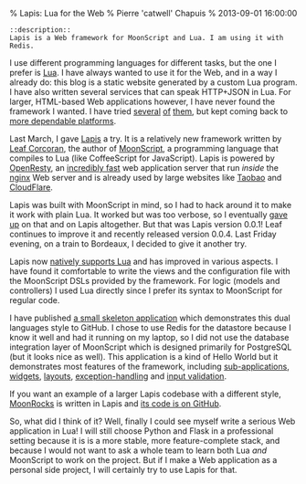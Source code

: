 % Lapis: Lua for the Web
% Pierre 'catwell' Chapuis
% 2013-09-01 16:00:00

<!--@
  updated = "2013-09-01 16:00:00"
-->

    ::description::
    Lapis is a Web framework for MoonScript and Lua. I am using it with Redis.

I use different programming languages for different tasks, but the one I prefer is [Lua](http://www.lua.org/). I have always wanted to use it for the Web, and in a way I already do: this blog is a static website generated by a custom Lua program. I have also written several services that can speak HTTP+JSON in Lua. For larger, HTML-based Web applications however, I have never found the framework I wanted. I have tried [several](http://www.keplerproject.org/en/Orbit) [of](https://github.com/zedshaw/Tir) [them](https://github.com/nrk/mercury), but kept coming back to [more dependable platforms](http://flask.pocoo.org/).

Last March, I gave [Lapis](http://leafo.net/lapis/) a try. It is a relatively new framework written by [Leaf Corcoran](http://leafo.net/), the author of [MoonScript](http://moonscript.org/), a programming language that compiles to Lua (like CoffeeScript for JavaScript). Lapis is powered by [OpenResty](http://openresty.org/), an [incredibly fast](http://www.techempower.com/benchmarks/) web application server that run *inside* the [nginx](http://nginx.org/) Web server and is already used by large websites like [Taobao](http://en.wikipedia.org/wiki/Taobao) and [CloudFlare](https://www.cloudflare.com/).

Lapis was built with MoonScript in mind, so I had to hack around it to make it work with plain Lua. It worked but was too verbose, so I eventually [gave up](https://github.com/catwell/fun-with-lapis/commit/42af204c6974f124c2b4856102e260d8ad7baca6) on that and on Lapis altogether. But that was Lapis version 0.0.1! Leaf continues to improve it and recently released version 0.0.4. Last Friday evening, on a train to Bordeaux, I decided to give it another try.

Lapis now [natively supports Lua](http://leafo.net/lapis/reference.html#lapis-in-lua) and has improved in various aspects. I have found it comfortable to write the views and the configuration file with the MoonScript DSLs provided by the framework. For logic (models and controllers) I used Lua directly since I prefer its syntax to MoonScript for regular code.

I have published [a small skeleton application](https://github.com/catwell/badakhshan) which demonstrates this dual languages style to GitHub. I chose to use Redis for the datastore because I know it well and had it running on my laptop, so I did not use the database integration layer of MoonScript which is designed primarily for PostgreSQL (but it looks nice as well). This application is a kind of Hello World but it demonstrates most features of the framework, including [sub-applications](http://leafo.net/lapis/reference.html#lapis-applications-sub-applications), [widgets](http://leafo.net/lapis/reference.html#html-generation-html-widgets), [layouts](http://leafo.net/lapis/reference.html#html-generation-layouts), [exception-handling](http://leafo.net/lapis/reference.html#exception-handling) and [input validation](http://leafo.net/lapis/reference.html#input-validation).

If you want an example of a larger Lapis codebase with a different style, [MoonRocks](http://rocks.moonscript.org/) is written in Lapis and [its code is on GitHub](https://github.com/leafo/moonrocks-site).

So, what did I think of it? Well, finally I could see myself write a serious Web application in Lua! I will still choose Python and Flask in a professional setting because it is is a more stable, more feature-complete stack, and because I would not want to ask a whole team to learn both Lua *and* MoonScript to work on the project. But if I make a Web application as a personal side project, I will certainly try to use Lapis for that.
